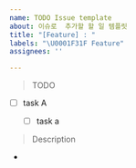 ```yaml
---
name: TODO Issue template
about: 이슈로  추가할 할 일 템플릿
title: "[Feature] : "
labels: "\U0001F31F Feature"
assignees: ''

---
```


> TODO
- [ ] task A
   - [ ] task a


> Description
-
